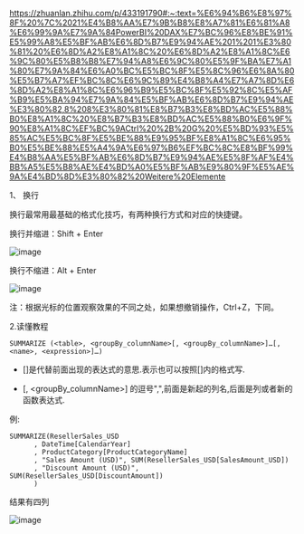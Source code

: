 https://zhuanlan.zhihu.com/p/433191790#:~:text=%E6%94%B6%E8%97%8F%20%7C%2021%E4%B8%AA%E7%9B%B8%E8%A7%81%E6%81%A8%E6%99%9A%E7%9A%84PowerBI%20DAX%E7%BC%96%E8%BE%91%E5%99%A8%E5%BF%AB%E6%8D%B7%E9%94%AE%201%201%E3%80%81%20%E6%8D%A2%E8%A1%8C%20%E6%8D%A2%E8%A1%8C%E6%9C%80%E5%B8%B8%E7%94%A8%E6%9C%80%E5%9F%BA%E7%A1%80%E7%9A%84%E6%A0%BC%E5%BC%8F%E5%8C%96%E6%8A%80%E5%B7%A7%EF%BC%8C%E6%9C%89%E4%B8%A4%E7%A7%8D%E6%8D%A2%E8%A1%8C%E6%96%B9%E5%BC%8F%E5%92%8C%E5%AF%B9%E5%BA%94%E7%9A%84%E5%BF%AB%E6%8D%B7%E9%94%AE%E3%80%82,8%208%E3%80%81%E8%B7%B3%E8%BD%AC%E5%88%B0%E8%A1%8C%20%E8%B7%B3%E8%BD%AC%E5%88%B0%E6%9F%90%E8%A1%8C%EF%BC%9ACtrl%20%2B%20G%20%E5%BD%93%E5%85%AC%E5%BC%8F%E5%BE%88%E9%95%BF%E8%A1%8C%E6%95%B0%E5%BE%88%E5%A4%9A%E6%97%B6%EF%BC%8C%E8%BF%99%E4%B8%AA%E5%BF%AB%E6%8D%B7%E9%94%AE%E5%8F%AF%E4%BB%A5%E5%B8%AE%E4%BD%A0%E5%BF%AB%E9%80%9F%E5%AE%9A%E4%BD%8D%E3%80%82%20Weitere%20Elemente

1、 换行

换行最常用最基础的格式化技巧，有两种换行方式和对应的快捷键。

换行并缩进：Shift + Enter

![image](https://github.com/NannF00/Power-BI-Note/assets/117897416/5f70dda5-cbbe-4e75-8b7a-2e0cfa2429ec)

换行不缩进：Alt + Enter

![image](https://github.com/NannF00/Power-BI-Note/assets/117897416/6784a62f-6ef4-445f-a78f-19eff48a8822)

注：根据光标的位置观察效果的不同之处，如果想撤销操作，Ctrl+Z，下同。

2.读懂教程

    SUMMARIZE (<table>, <groupBy_columnName>[, <groupBy_columnName>]…[, <name>, <expression>]…)

- []是代替前面出现的表达式的意思.表示也可以按照[]内的格式写.

- [, <groupBy_columnName>] 的逗号",",前面是新起的列名,后面是列或者新的函数表达式.

例:

    SUMMARIZE(ResellerSales_USD  
          , DateTime[CalendarYear] 
          , ProductCategory[ProductCategoryName]  
          , "Sales Amount (USD)", SUM(ResellerSales_USD[SalesAmount_USD])  
          , "Discount Amount (USD)", SUM(ResellerSales_USD[DiscountAmount])  
          )  

结果有四列

![image](https://github.com/NannF00/Power-BI-Note/assets/117897416/75d585d0-2e10-4761-b4c1-9ade1c761bca)


